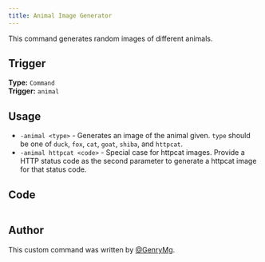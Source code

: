 ```yaml
---
title: Animal Image Generator
---
```


This command generates random images of different animals.

## Trigger

**Type:** `Command`<br />
**Trigger:** `animal`

## Usage

- `-animal <type>` - Generates an image of the animal given. `type` should be one of `duck`, `fox`, `cat`, `goat`, `shiba`, and `httpcat`.
- `-animal httpcat <code>` - Special case for httpcat images. Provide a HTTP status code as the second parameter to generate a httpcat image for that status code.

## Code

```go file=../../../src/fun/animal.go.tmpl

```

## Author

This custom command was written by [@GenryMg](https://github.com/hng12).
